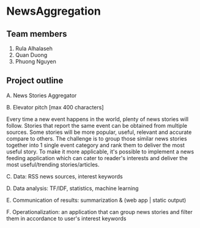 # NewsAggregation

## Team members
1. Rula Alhalaseh
2. Quan Duong
3. Phuong Nguyen

## Project outline

A. News Stories Aggregator

B. Elevator pitch [max 400 characters]

Every time a new event happens in the world, plenty of news stories will follow.
Stories that report the same event can be obtained from multiple sources.
Some stories will be more popular, useful, relevant and accurate compare to others.
The challenge is to group those similar news stories together into 1 single event category and rank them to deliver the most useful story.
To make it more applicable, it's possible to implement a news feeding application which can cater to reader's interests and deliver the most useful/trending stories/articles.

C. Data: RSS news sources, interest keywords

D. Data analysis: TF/IDF, statistics, machine learning	

E. Communication of results: summarization & (web app | static output)

F. Operationalization: an application that can group news stories and filter them in accordance to user's interest keywords

